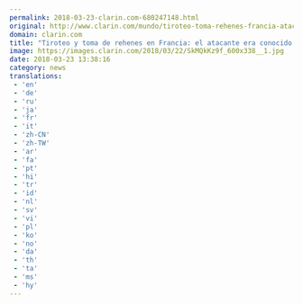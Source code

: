 ```yaml
---
permalink: 2018-03-23-clarin.com-680247148.html
original: http://www.clarin.com/mundo/tiroteo-toma-rehenes-francia-atacante-conocido-servicios-inteligencia_0_S12cpOfqz.html
domain: clarin.com
title: "Tiroteo y toma de rehenes en Francia: el atacante era conocido por los servicios de inteligencia"
image: https://images.clarin.com/2018/03/22/SkMQkKz9f_600x338__1.jpg
date: 2018-03-23 13:38:16
category: news
translations: 
 - 'en'
 - 'de'
 - 'ru'
 - 'ja'
 - 'fr'
 - 'it'
 - 'zh-CN'
 - 'zh-TW'
 - 'ar'
 - 'fa'
 - 'pt'
 - 'hi'
 - 'tr'
 - 'id'
 - 'nl'
 - 'sv'
 - 'vi'
 - 'pl'
 - 'ko'
 - 'no'
 - 'da'
 - 'th'
 - 'ta'
 - 'ms'
 - 'hy'
---
```


